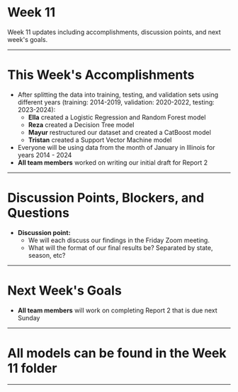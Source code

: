 # Week 11
Week 11 updates including accomplishments, discussion points, and next week's goals.

---

# This Week's Accomplishments

  - After splitting the data into training, testing, and validation sets using different years (training: 2014-2019, validation: 2020-2022, testing: 2023-2024):
    - **Ella** created a Logistic Regression and Random Forest model
    - **Reza** created a Decision Tree model
    - **Mayur** restructured our dataset and created a CatBoost model
    - **Tristan** created a Support Vector Machine model
  - Everyone will be using data from the month of January in Illinois for years 2014 - 2024
  - **All team members** worked on writing our initial draft for Report 2

---

# Discussion Points, Blockers, and Questions

  - **Discussion point:**
    - We will each discuss our findings in the Friday Zoom meeting.
    - What will the format of our final results be? Separated by state, season, etc? 

---

# Next Week's Goals

  - **All team members** will work on completing Report 2 that is due next Sunday

---
# All models can be found in the Week 11 folder

---
